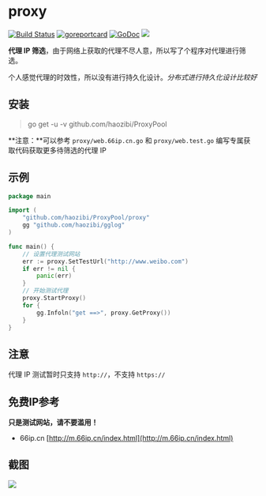 # proxy

[![Build Status](https://travis-ci.org/haozibi/ProxyPool.svg?branch=master)](https://travis-ci.org/haozibi/ProxyPool) 
[![goreportcard](https://goreportcard.com/badge/github.com/haozibi/ProxyPool)](https://goreportcard.com/report/github.com/haozibi/ProxyPool)
[![GoDoc](https://godoc.org/github.com/haozibi/ProxyPool?status.svg)](https://godoc.org/github.com/haozibi/ProxyPool)
![](https://img.shields.io/badge/language-go-blue.svg)

**代理 IP 筛选**，由于网络上获取的代理不尽人意，所以写了个程序对代理进行筛选。

个人感觉代理的时效性，所以没有进行持久化设计。*分布式进行持久化设计比较好*


## 安装

> go get -u -v github.com/haozibi/ProxyPool

**注意：**可以参考 `proxy/web.66ip.cn.go` 和 `proxy/web.test.go` 编写专属获取代码获取更多待筛选的代理 IP

## 示例

```go
package main

import (
	"github.com/haozibi/ProxyPool/proxy"
	gg "github.com/haozibi/gglog"
)

func main() {
	// 设置代理测试网站
	err := proxy.SetTestUrl("http://www.weibo.com")
	if err != nil {
		panic(err)
	}
	// 开始测试代理
	proxy.StartProxy()
	for {
		gg.Infoln("get ==>", proxy.GetProxy())
	}
}
```
## 注意

代理 IP 测试暂时只支持 `http://`，不支持 `https://`

## 免费IP参考

**只是测试网站，请不要滥用！**

* 66ip.cn [http://m.66ip.cn/index.html](http://m.66ip.cn/index.html)

## 截图
![](https://i.loli.net/2018/02/01/5a732dd9caebe.jpg)
